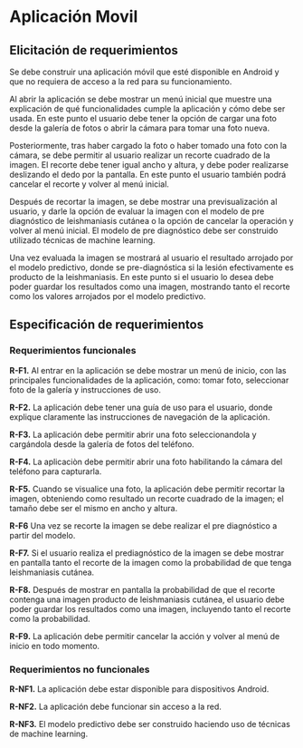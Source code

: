 # Aplicación Movil




## Elicitación de requerimientos

Se debe construir una aplicación móvil que esté disponible en Android y que no requiera  de acceso a la red para su funcionamiento.

Al abrir la aplicación se debe mostrar un menú inicial que muestre una explicación de qué funcionalidades cumple la aplicación y cómo debe ser usada. En este punto el usuario debe tener la opción de cargar una foto desde la galería de fotos o abrir la cámara para tomar una foto nueva.

Posteriormente, tras haber cargado la foto o haber tomado una foto con la cámara, se debe permitir al usuario realizar un recorte cuadrado de la imagen. El recorte debe tener igual ancho y altura, y debe poder realizarse deslizando el dedo por la pantalla. En este punto el usuario también podrá cancelar el recorte y volver al menú inicial.

Después de recortar la imagen, se debe mostrar una previsualización al usuario, y darle la opción de evaluar la imagen con el modelo de pre diagnóstico de leishmaniasis cutánea o la opción de cancelar la operación y volver al menú inicial. El modelo de pre diagnóstico debe ser construido utilizado técnicas de machine learning.

Una vez evaluada la imagen se mostrará al usuario el resultado arrojado por el modelo predictivo, donde se pre-diagnóstica si la lesión efectivamente es producto de la leishmaniasis. En este punto si el usuario lo desea debe poder guardar los resultados como una imagen, mostrando tanto el recorte como los valores arrojados por el modelo predictivo.


## Especificación de requerimientos

### Requerimientos funcionales

**R-F1.** Al entrar en la aplicación se debe mostrar un menú de inicio, con las principales funcionalidades de la aplicación, como: tomar foto, seleccionar foto de la galería y instrucciones de uso.

**R-F2.** La aplicación debe tener una guía de uso para el usuario, donde explique claramente las instrucciones de navegación de la aplicación.

**R-F3.** La aplicación debe permitir abrir una foto seleccionandola y cargándola desde la galería de fotos del teléfono.

**R-F4.** La aplicaciòn debe permitir abrir una foto habilitando la cámara del teléfono para capturarla.

**R-F5.** Cuando se visualice una foto, la aplicación debe permitir recortar la imagen, obteniendo como resultado un recorte cuadrado de la imagen; el tamaño debe ser el mismo en ancho y altura. 

**R-F6** Una vez se recorte la imagen se debe realizar el pre diagnóstico a partir del modelo.

**R-F7.** Si el usuario realiza el prediagnóstico de la imagen se debe mostrar en pantalla tanto el recorte de la imagen como la probabilidad de que tenga leishmaniasis cutánea.

**R-F8.** Después de mostrar en pantalla la probabilidad de que el recorte contenga una imagen producto de leishmaniasis cutánea, el usuario debe poder guardar los resultados como una imagen, incluyendo tanto el recorte como la probabilidad.

**R-F9.**  La aplicación debe permitir cancelar la acción y volver al menú de inicio  en todo momento.


### Requerimientos no funcionales

**R-NF1.** La aplicación debe estar disponible para dispositivos Android.

**R-NF2.** La aplicación debe funcionar sin acceso a la red.

**R-NF3.** El modelo predictivo debe ser construido haciendo uso de técnicas de machine learning.

